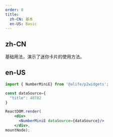 ```yaml
---
order: 0
title:
  zh-CN: 基本
  en-US: Basic
---
```


## zh-CN

基础用法，演示了迷你卡片的使用方法。

## en-US


````jsx
import { NumberMiniE} from '@alife/p2widgets';

const dataSource={
  "title": 40782
}

ReactDOM.render(
    <div>
      <NumberMiniE dataSource={dataSource}/>
    </div>,
mountNode);
````
